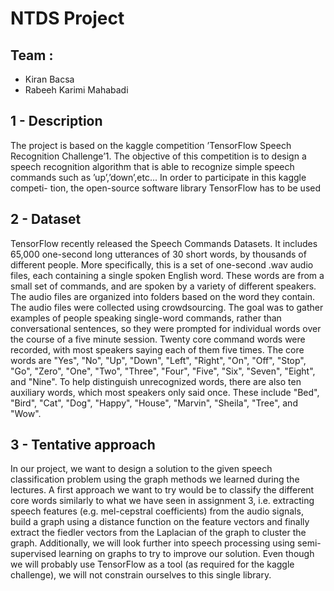 # NTDS Project 

## Team : 
 - Kiran Bacsa
 - Rabeeh Karimi Mahabadi

## 1 - Description

The project is based on the kaggle competition ’TensorFlow Speech Recognition Challenge’1. The objective of this competition is to design a speech recognition algorithm that is able to recognize simple speech commands such as ’up’,’down’,etc... In order to participate in this kaggle competi- tion, the open-source software library TensorFlow has to be used

## 2 - Dataset

TensorFlow recently released the Speech Commands Datasets. It includes 65,000 one-second long utterances of 30 short words, by thousands of different people. More specifically, this is a set of one-second .wav audio files, each containing a single spoken English word. These words are from a small set of commands, and are spoken by a variety of different speakers. The audio files are organized into folders based on the word they contain. The audio files were collected using crowdsourcing. The goal was to gather examples of people speaking single-word commands, rather than conversational sentences, so they were prompted for individual words over the course of a five minute session. Twenty core command words were recorded, with most speakers saying each of them five times. The core words are "Yes", "No", "Up", "Down", "Left", "Right", "On", "Off", "Stop", "Go", "Zero", "One", "Two", "Three", "Four", "Five", "Six", "Seven", "Eight", and "Nine". To help distinguish unrecognized words, there are also ten auxiliary words, which most speakers only said once. These include "Bed", "Bird", "Cat", "Dog", "Happy", "House", "Marvin", "Sheila", "Tree", and "Wow".


## 3 - Tentative approach

In our project, we want to design a solution to the given speech classification problem using the graph methods we learned during the lectures. A first approach we want to try would be to classify the different core words similarly to what we have seen in assignment 3, i.e. extracting speech features (e.g. mel-cepstral coefficients) from the audio signals, build a graph using a distance function on the feature vectors and finally extract the fiedler vectors from the Laplacian of the graph to cluster the graph. Additionally, we will look further into speech processing using semi- supervised learning on graphs to try to improve our solution.
Even though we will probably use TensorFlow as a tool (as required for the kaggle challenge), we will not constrain ourselves to this single library.

